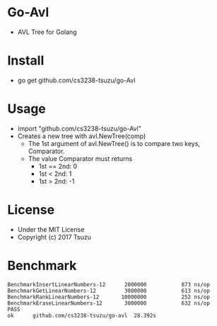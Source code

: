 # Go-Avl
- AVL Tree for Golang

# Install
- go get github.com/cs3238-tsuzu/go-Avl

# Usage
- import "github.com/cs3238-tsuzu/go-Avl"
- Creates a new tree with avl.NewTree(comp)
    - The 1st argument of avl.NewTree() is to compare two keys, Comparator.
    - The value Comparator must returns 
        - 1st == 2nd: 0
        - 1st < 2nd: 1
        - 1st > 2nd: -1

# License
- Under the MIT License
- Copyright (c) 2017 Tsuzu

# Benchmark
```
BenchmarkInsertLinearNumbers-12    	 2000000	       873 ns/op
BenchmarkGetLinearNumbers-12       	 3000000	       613 ns/op
BenchmarkRankLinearNumbers-12      	10000000	       252 ns/op
BenchmarkEraseLinearNumbers-12     	 3000000	       632 ns/op
PASS
ok  	github.com/cs3238-tsuzu/go-avl	28.392s
```
